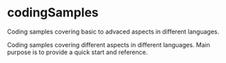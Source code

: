 # codingSamples
Coding samples covering basic to advaced aspects in different languages.


Coding samples covering different aspects in different languages. 
Main purpose is to provide a quick start and reference.
